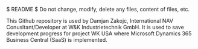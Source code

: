 $ README
$ Do not change, modify, delete any files, content of files, etc.

This Github repository is used by Damjan Zakojc, International NAV Conusltant/Developer at W&K Industrietechnik GmbH.
It is used to save development progress for project WK USA where Microsoft Dynamics 365 Business Central (SaaS) is implemented.
